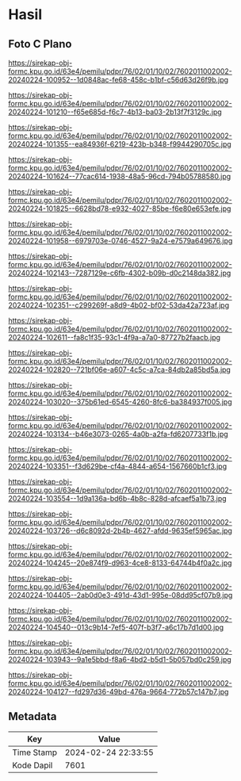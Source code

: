 # Hasil

## Foto C Plano

https://sirekap-obj-formc.kpu.go.id/63e4/pemilu/pdpr/76/02/01/10/02/7602011002002-20240224-100952--1d0848ac-fe68-458c-b1bf-c56d63d26f9b.jpg

https://sirekap-obj-formc.kpu.go.id/63e4/pemilu/pdpr/76/02/01/10/02/7602011002002-20240224-101210--f65e685d-f6c7-4b13-ba03-2b13f7f3129c.jpg

https://sirekap-obj-formc.kpu.go.id/63e4/pemilu/pdpr/76/02/01/10/02/7602011002002-20240224-101355--ea84936f-6219-423b-b348-f9944290705c.jpg

https://sirekap-obj-formc.kpu.go.id/63e4/pemilu/pdpr/76/02/01/10/02/7602011002002-20240224-101624--77cac614-1938-48a5-96cd-794b05788580.jpg

https://sirekap-obj-formc.kpu.go.id/63e4/pemilu/pdpr/76/02/01/10/02/7602011002002-20240224-101825--6628bd78-e932-4027-85be-f6e80e653efe.jpg

https://sirekap-obj-formc.kpu.go.id/63e4/pemilu/pdpr/76/02/01/10/02/7602011002002-20240224-101958--6979703e-0746-4527-9a24-e7579a649676.jpg

https://sirekap-obj-formc.kpu.go.id/63e4/pemilu/pdpr/76/02/01/10/02/7602011002002-20240224-102143--7287129e-c6fb-4302-b09b-d0c2148da382.jpg

https://sirekap-obj-formc.kpu.go.id/63e4/pemilu/pdpr/76/02/01/10/02/7602011002002-20240224-102351--c299269f-a8d9-4b02-bf02-53da42a723af.jpg

https://sirekap-obj-formc.kpu.go.id/63e4/pemilu/pdpr/76/02/01/10/02/7602011002002-20240224-102611--fa8c1f35-93c1-4f9a-a7a0-87727b2faacb.jpg

https://sirekap-obj-formc.kpu.go.id/63e4/pemilu/pdpr/76/02/01/10/02/7602011002002-20240224-102820--721bf06e-a607-4c5c-a7ca-84db2a85bd5a.jpg

https://sirekap-obj-formc.kpu.go.id/63e4/pemilu/pdpr/76/02/01/10/02/7602011002002-20240224-103020--375b61ed-6545-4260-8fc6-ba384937f005.jpg

https://sirekap-obj-formc.kpu.go.id/63e4/pemilu/pdpr/76/02/01/10/02/7602011002002-20240224-103134--b46e3073-0265-4a0b-a2fa-fd6207733f1b.jpg

https://sirekap-obj-formc.kpu.go.id/63e4/pemilu/pdpr/76/02/01/10/02/7602011002002-20240224-103351--f3d629be-cf4a-4844-a654-1567660b1cf3.jpg

https://sirekap-obj-formc.kpu.go.id/63e4/pemilu/pdpr/76/02/01/10/02/7602011002002-20240224-103554--1d9a136a-bd6b-4b8c-828d-afcaef5a1b73.jpg

https://sirekap-obj-formc.kpu.go.id/63e4/pemilu/pdpr/76/02/01/10/02/7602011002002-20240224-103726--d6c8092d-2b4b-4627-afdd-9635ef5965ac.jpg

https://sirekap-obj-formc.kpu.go.id/63e4/pemilu/pdpr/76/02/01/10/02/7602011002002-20240224-104245--20e874f9-d963-4ce8-8133-64744b4f0a2c.jpg

https://sirekap-obj-formc.kpu.go.id/63e4/pemilu/pdpr/76/02/01/10/02/7602011002002-20240224-104405--2ab0d0e3-491d-43d1-995e-08dd95cf07b9.jpg

https://sirekap-obj-formc.kpu.go.id/63e4/pemilu/pdpr/76/02/01/10/02/7602011002002-20240224-104540--013c9b14-7ef5-407f-b3f7-a6c17b7d1d00.jpg

https://sirekap-obj-formc.kpu.go.id/63e4/pemilu/pdpr/76/02/01/10/02/7602011002002-20240224-103943--9a1e5bbd-f8a6-4bd2-b5d1-5b057bd0c259.jpg

https://sirekap-obj-formc.kpu.go.id/63e4/pemilu/pdpr/76/02/01/10/02/7602011002002-20240224-104127--fd297d36-49bd-476a-9664-772b57c147b7.jpg


## Metadata

| Key        | Value               |
| ---------- | ------------------- |
| Time Stamp | 2024-02-24 22:33:55 |
| Kode Dapil | 7601                |



